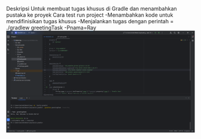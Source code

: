 Deskripsi
Untuk membuat tugas khusus di Gradle dan menambahkan pustaka ke proyek
Cara test run project
-Menambahkan kode untuk mendifinisikan tugas khusus
-Menjalankan tugas dengan perintah = ./gradlew greetingTask -Pnama=Ray
![img.png](https://raw.githubusercontent.com/rdwaray/MateriJay/master/img.png)